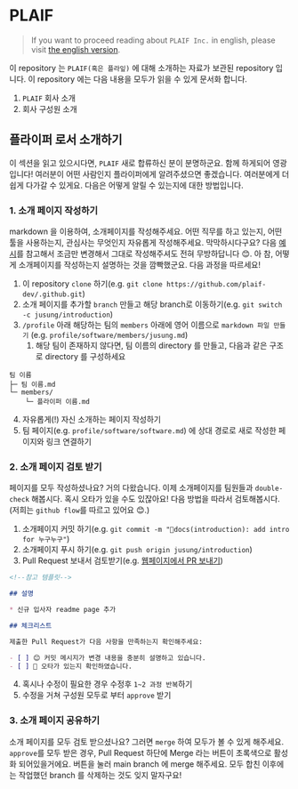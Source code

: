 # PLAIF

> If you want to proceed reading about `PLAIF Inc.` in english, please visit [the english version](/readme/english.md).

이 repository 는 `PLAIF(혹은 플라잎)` 에 대해 소개하는 자료가 보관된 repository 입니다. 이 repository 에는 다음 내용을 모두가 읽을 수 있게 문서화 합니다.

 1. `PLAIF` 회사 소개
 2. 회사 구성원 소개

## 플라이퍼 로서 소개하기

이 섹션을 읽고 있으시다면, `PLAIF` 새로 합류하신 분이 분명하군요. 함께 하게되어 영광입니다! 여러분이 어떤 사람인지 플라이퍼에게 알려주셨으면 좋겠습니다. 여러분에게 더 쉽게 다가갈 수 있게요. 다음은 어떻게 알릴 수 있는지에 대한 방법입니다.

### 1. 소개 페이지 작성하기

markdown 을 이용하여, 소개페이지를 작성해주세요. 어떤 직무를 하고 있는지, 어떤 툴을 사용하는지, 관심사는 무엇인지 자유롭게 작성해주세요. 막막하시다구요? 다음 [예시](/profile/software/members/jusung.md)를 참고해서 조금만 변경해서 그대로 작성해주셔도 전혀 무방하답니다 😊. 아 참, 어떻게 소개페이지를 작성하는지 설명하는 것을 깜빡했군요. 다음 과정을 따르세요!

1. 이 repository `clone` 하기(e.g. `git clone https://github.com/plaif-dev/.github.git`)
2. 소개 페이지를 추가할 `branch` 만들고 해당 branch로 이동하기(e.g. `git switch -c jusung/introduction`)
3. `/profile` 아래 해당하는 팀의 `members` 아래에 영어 이름으로 `markdown 파일 만들기` (e.g. `profile/software/members/jusung.md`)
   1. 해당 팀이 존재하지 않다면, 팀 이름의 directory 를 만들고, 다음과 같은 구조로 directory 를 구성하세요

```plaintext
팀 이름
├─ 팀 이름.md
└─ members/
    └─ 플라이퍼 이름.md
```

4. 자유롭게(!) 자신 소개하는 페이지 작성하기
5. 팀 페이지(e.g. `profile/software/software.md`) 에 상대 경로로 새로 작성한 페이지와 링크 연결하기

### 2. 소개 페이지 검토 받기

페이지를 모두 작성하셨나요? 거의 다왔습니다. 이제 소개페이지를 팀원들과 `double-check` 해봅시다. 혹시 오타가 있을 수도 있잖아요! 다음 방법을 따라서 검토해봅시다.(저희는 `github flow`를 따르고 있어요 😊.)

1. 소개페이지 커밋 하기(e.g. `git commit -m "📝docs(introduction): add intro for 누구누구"`)
2. 소개페이지 푸시 하기(e.g. `git push origin jusung/introduction`)
3. Pull Request 보내서 검토받기(e.g. [웹페이지에서 PR 보내기](https://github.com/PLAIF-dev/.github/compare))

```markdown
<!--참고 템플릿-->

## 설명

* 신규 입사자 readme page 추가

## 체크리스트

제출한 Pull Request가 다음 사항을 만족하는지 확인해주세요:

- [ ] 😊 커밋 메시지가 변경 내용을 충분히 설명하고 있습니다.
- [ ] 💯 오타가 있는지 확인하였습니다.

```

4. 혹시나 수정이 필요한 경우 수정후 `1~2 과정 반복`하기
5. 수정을 거쳐 구성원 모두로 부터 `approve` 받기

### 3. 소개 페이지 공유하기

소개 페이지를 모두 검토 받으셨나요? 그러면 `merge` 하여 모두가 볼 수 있게 해주세요. `approve`를 모두 받은 경우, Pull Request 하단에 Merge 라는 버튼이 초록색으로 활성화 되어있을거에요. 버튼을 눌러 main branch 에 merge 해주세요. 모두 합친 이후에는 작업했던 branch 를 삭제하는 것도 잊지 말자구요!
